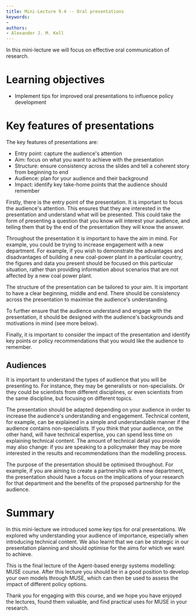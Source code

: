 ```yaml
---
title: Mini-Lecture 9.4 -- Oral presentations
keywords:
-
authors:
- Alexander J. M. Kell
---
```


In this mini-lecture we will focus on effective oral communication of research.

# Learning objectives

- Implement tips for improved oral presentations to influence policy development

# Key features of presentations

The key features of presentations are:

- Entry point: capture the audience's attention
- Aim: focus on what you want to achieve with the presentation
- Structure: ensure consistency across the slides and tell a coherent story from beginning to end
- Audience: plan for your audience and their background
- Impact: identify key take-home points that the audience should remember

Firstly, there is the entry point of the presentation. It is important to focus the audience's attention. This ensures that they are interested in the presentation and understand what will be presented. This could take the form of presenting a question that you know will interest your audience, and telling them that by the end of the presentation they will know the answer.

Throughout the presentation it is important to have the aim in mind. For example, you could be trying to increase engagement with a new department. For example, if you wish to demonstrate the advantages and disadvantages of building a new coal-power plant in a particular country, the figures and data you present should be focused on this particular situation, rather than providing information about scenarios that are not affected by a new coal power plant.

The structure of the presentation can be tailored to your aim. It is important to have a clear beginning, middle and end. There should be consistency across the presentation to maximise the audience's understanding.

To further ensure that the audience understand and engage with the presentation, it should be designed with the audience's backgrounds and motivations in mind (see more below).

Finally, it is important to consider the impact of the presentation and identify key points or policy recommendations that you would like the audience to remember.

## Audiences

It is important to understand the types of audience that you will be presenting to. For instance, they may be generalists or non-specialists. Or they could be scientists from different disciplines, or even scientists from the same discipline, but focusing on different topics.

The presentation should be adapted depending on your audience in order to increase the audience's understanding and engagement. Technical content, for example, can be explained in a simple and understandable manner if the audience contains non-specialists. If you think that your audience, on the other hand, will have technical expertise, you can spend less time on explaining technical content. The amount of technical detail you provide may also change: if you are speaking to a policymaker they may be more interested in the results and recommendations than the modelling process.

The purpose of the presentation should be optimised throughout. For example, if you are aiming to create a partnership with a new department, the presentation should have a focus on the implications of your research for that department and the benefits of the proposed partnership for the audience.

# Summary

In this mini-lecture we introduced some key tips for oral presentations. We explored why understanding your audience of importance, especially when introducing technical content. We also learnt that we can be strategic in our presentation planning and should optimise for the aims for which we want to achieve.

This is the final lecture of the Agent-based energy systems modelling: MUSE course. After this lecture you should be in a good position to develop your own models through MUSE, which can then be used to assess the impact of different policy options.

Thank you for engaging with this course, and we hope you have enjoyed the lectures, found them valuable, and find practical uses for MUSE in your research.
